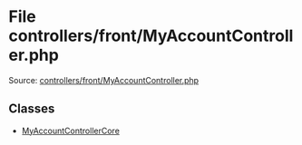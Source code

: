 File controllers/front/MyAccountController.php
=========

Source: [controllers/front/MyAccountController.php](https://github.com/PrestaShop/PrestaShop/blob/1.6.0.14/controllers/front/MyAccountController.php)


Classes
-------

* [MyAccountControllerCore](class.MyAccountControllerCore.md)

